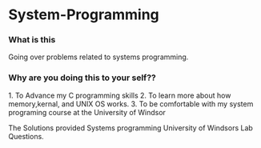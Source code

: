 # System-Programming

<h3> What is this </h3>
Going over problems related to systems programming.

<h3>Why are you doing this to your self??</h3>
1. To Advance my C programming skills
2. To learn more about how memory,kernal, and UNIX OS works.
3. To be comfortable with my system programing course at the University of Windsor



The Solutions provided  Systems programming University of Windsors Lab Questions.
